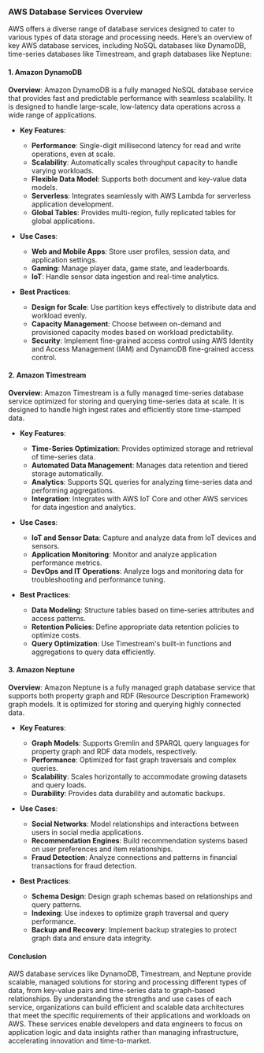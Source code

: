 ### AWS Database Services Overview

AWS offers a diverse range of database services designed to cater to various types of data storage and processing needs. Here’s an overview of key AWS database services, including NoSQL databases like DynamoDB, time-series databases like Timestream, and graph databases like Neptune:

#### 1. Amazon DynamoDB

**Overview**: Amazon DynamoDB is a fully managed NoSQL database service that provides fast and predictable performance with seamless scalability. It is designed to handle large-scale, low-latency data operations across a wide range of applications.

- **Key Features**:
  - **Performance**: Single-digit millisecond latency for read and write operations, even at scale.
  - **Scalability**: Automatically scales throughput capacity to handle varying workloads.
  - **Flexible Data Model**: Supports both document and key-value data models.
  - **Serverless**: Integrates seamlessly with AWS Lambda for serverless application development.
  - **Global Tables**: Provides multi-region, fully replicated tables for global applications.

- **Use Cases**:
  - **Web and Mobile Apps**: Store user profiles, session data, and application settings.
  - **Gaming**: Manage player data, game state, and leaderboards.
  - **IoT**: Handle sensor data ingestion and real-time analytics.

- **Best Practices**:
  - **Design for Scale**: Use partition keys effectively to distribute data and workload evenly.
  - **Capacity Management**: Choose between on-demand and provisioned capacity modes based on workload predictability.
  - **Security**: Implement fine-grained access control using AWS Identity and Access Management (IAM) and DynamoDB fine-grained access control.

#### 2. Amazon Timestream

**Overview**: Amazon Timestream is a fully managed time-series database service optimized for storing and querying time-series data at scale. It is designed to handle high ingest rates and efficiently store time-stamped data.

- **Key Features**:
  - **Time-Series Optimization**: Provides optimized storage and retrieval of time-series data.
  - **Automated Data Management**: Manages data retention and tiered storage automatically.
  - **Analytics**: Supports SQL queries for analyzing time-series data and performing aggregations.
  - **Integration**: Integrates with AWS IoT Core and other AWS services for data ingestion and analytics.

- **Use Cases**:
  - **IoT and Sensor Data**: Capture and analyze data from IoT devices and sensors.
  - **Application Monitoring**: Monitor and analyze application performance metrics.
  - **DevOps and IT Operations**: Analyze logs and monitoring data for troubleshooting and performance tuning.

- **Best Practices**:
  - **Data Modeling**: Structure tables based on time-series attributes and access patterns.
  - **Retention Policies**: Define appropriate data retention policies to optimize costs.
  - **Query Optimization**: Use Timestream's built-in functions and aggregations to query data efficiently.

#### 3. Amazon Neptune

**Overview**: Amazon Neptune is a fully managed graph database service that supports both property graph and RDF (Resource Description Framework) graph models. It is optimized for storing and querying highly connected data.

- **Key Features**:
  - **Graph Models**: Supports Gremlin and SPARQL query languages for property graph and RDF data models, respectively.
  - **Performance**: Optimized for fast graph traversals and complex queries.
  - **Scalability**: Scales horizontally to accommodate growing datasets and query loads.
  - **Durability**: Provides data durability and automatic backups.

- **Use Cases**:
  - **Social Networks**: Model relationships and interactions between users in social media applications.
  - **Recommendation Engines**: Build recommendation systems based on user preferences and item relationships.
  - **Fraud Detection**: Analyze connections and patterns in financial transactions for fraud detection.

- **Best Practices**:
  - **Schema Design**: Design graph schemas based on relationships and query patterns.
  - **Indexing**: Use indexes to optimize graph traversal and query performance.
  - **Backup and Recovery**: Implement backup strategies to protect graph data and ensure data integrity.

#### Conclusion

AWS database services like DynamoDB, Timestream, and Neptune provide scalable, managed solutions for storing and processing different types of data, from key-value pairs and time-series data to graph-based relationships. By understanding the strengths and use cases of each service, organizations can build efficient and scalable data architectures that meet the specific requirements of their applications and workloads on AWS. These services enable developers and data engineers to focus on application logic and data insights rather than managing infrastructure, accelerating innovation and time-to-market.